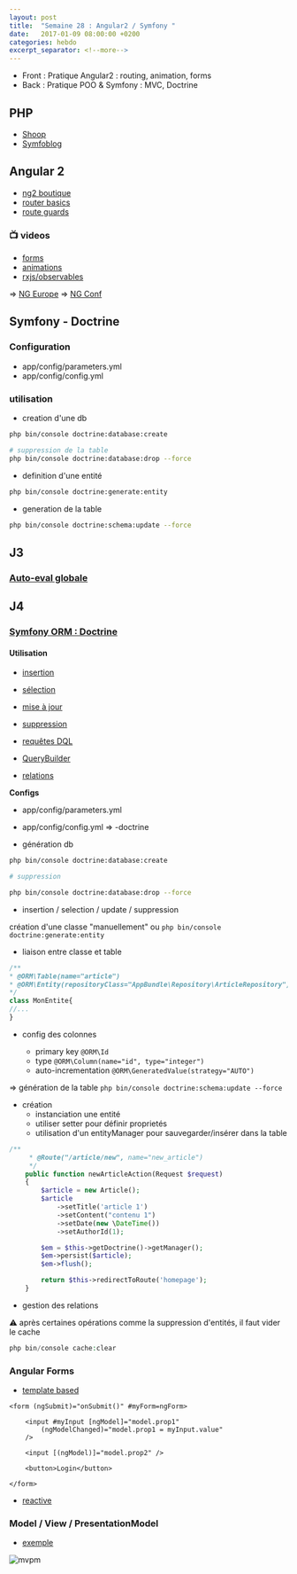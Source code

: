```yaml
---
layout: post
title:  "Semaine 28 : Angular2 / Symfony "
date:   2017-01-09 08:00:00 +0200
categories: hebdo 
excerpt_separator: <!--more-->
---
```


- Front : Pratique Angular2 : routing, animation, forms
- Back : Pratique POO & Symfony : MVC, Doctrine

<!--more-->

## PHP 

- [Shoop](https://github.com/simplyon2/boutique-phpoo)
- [Symfoblog](https://github.com/simplyon2/symfoblog)

## Angular 2

- [ng2 boutique](https://github.com/simplyon2/ng2-boutique)
- [router basics](https://github.com/simplyon2/ng2-router-basics)
- [route guards](https://github.com/rxlabz/ng2-route-guards@)

### :tv: videos

- [forms](https://www.youtube.com/watch?v=xYv9lsrV0s4)
- [animations](https://www.youtube.com/watch?v=NGNE7LMd9VY)
- [rxjs/observables](https://www.youtube.com/watch?v=WWR9nxVx1ec)

=> [NG Europe](https://www.youtube.com/channel/UCEGUP3TJJfMsEM_1y8iviSQ)
=> [NG Conf](https://www.youtube.com/user/ngconfvideos)


## Symfony - Doctrine

### Configuration

- app/config/parameters.yml
- app/config/config.yml

### utilisation 

- creation d'une db

```bash
php bin/console doctrine:database:create

# suppression de la table
php bin/console doctrine:database:drop --force
```

- definition d'une entité

```bash
php bin/console doctrine:generate:entity
```

- generation de la table

```bash
php bin/console doctrine:schema:update --force
```


## J3

### [Auto-eval globale](https://goo.gl/forms/0NzobJstOTL6doZB2)

## J4 

### [Symfony ORM : Doctrine](http://symfony.com/doc/current/doctrine.html)

#### Utilisation 

- [insertion](http://symfony.com/doc/current/doctrine.html#persisting-objects-to-the-database)
- [sélection](http://symfony.com/doc/current/doctrine.html#fetching-objects-from-the-database)
- [mise à jour](http://symfony.com/doc/current/doctrine.html#updating-an-object)
- [suppression](http://symfony.com/doc/current/doctrine.html#deleting-an-object)
- [requêtes DQL](http://symfony.com/doc/current/doctrine.html#querying-for-objects-with-dql)
- [QueryBuilder](http://symfony.com/doc/current/doctrine.html#querying-for-objects-using-doctrine-s-query-builder)

- [relations](http://symfony.com/doc/3.1/doctrine/associations.html)


**Configs**

- app/config/parameters.yml
- app/config/config.yml => -doctrine

- génération db

```bash
php bin/console doctrine:database:create

# suppression 

php bin/console doctrine:database:drop --force

```

- insertion / selection / update / suppression

création d'une classe "manuellement" ou `php bin/console doctrine:generate:entity`

- liaison entre classe et table

```php
/**
* @ORM\Table(name="article")
* @ORM\Entity(repositoryClass="AppBundle\Repository\ArticleRepository")
*/
class MonEntite{
//...
}
```

- config des colonnes

  - primary key `@ORM\Id`
  - type `@ORM\Column(name="id", type="integer")`
  - auto-incrementation `@ORM\GeneratedValue(strategy="AUTO")`

=> génération de la table `php bin/console doctrine:schema:update --force`

- création 
  - instanciation une entité
  - utiliser setter pour définir proprietés
  - utilisation d'un entityManager pour sauvegarder/insérer dans la table
```php
/**
     * @Route("/article/new", name="new_article")
     */
    public function newArticleAction(Request $request)
    {
        $article = new Article();
        $article
            ->setTitle('article 1')
            ->setContent("contenu 1")
            ->setDate(new \DateTime())
            ->setAuthorId(1);

        $em = $this->getDoctrine()->getManager();
        $em->persist($article);
        $em->flush();

        return $this->redirectToRoute('homepage');
    }
```
  

- gestion des relations

:warning: après certaines opérations comme la suppression d'entités, il faut vider le cache
 
```php
php bin/console cache:clear
```


### Angular Forms

- [template based](https://github.com/simplyon2/ng-router-mvpm)

```
<form (ngSubmit)="onSubmit()" #myForm=ngForm>

    <input #myInput [ngModel]="model.prop1"
        (ngModelChanged)="model.prop1 = myInput.value"
    />
    
    <input [(ngModel)]="model.prop2" />

    <button>Login</button>

</form>
```

- [reactive](https://toddmotto.com/angular-2-forms-reactive)
 
### Model / View / PresentationModel

- [exemple](https://github.com/simplyon2/ng-router-mvpm)

![mvpm](../../../../img/mvpm.jpg)

